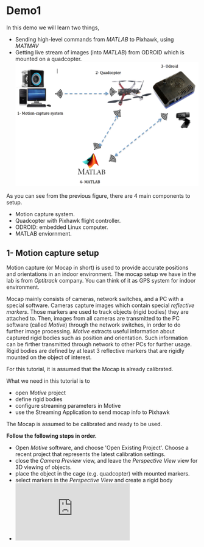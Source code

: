 # Demo1
In this demo we will learn two things,
* Sending high-level commands  from *MATLAB* to Pixhawk, using *MATMAV*
* Getting live stream of images (into *MATLAB*) from ODROID which is mounted on a quadcopter.
![](demo1.png)

As you can see from the previous figure, there are 4 main components to setup.
* Motion capture system.
* Quadcopter with Pixhawk flight controller.
* ODROID: embedded Linux computer.
* MATLAB enviornment.

## 1- Motion capture setup
Motion capture (or Mocap in short) is used to provide accurate positions and orientations in an indoor environment. The mocap setup we have in the lab is from *Optitrack* company. You can think of it as GPS system for indoor environment. 

Mocap mainly consists of cameras, network switches, and a PC with a special software. Cameras capture images which contain special *reflective markers*. Those markers are used to track objects (rigid bodies) they are attached to. Then, images from all cameras are transmitted to the PC software (called *Motive*) through the network switches, in order to do further image processing. *Motive* extracts useful information about captured rigid bodies such as position and orientation. Such information can be firther transmitted through network to other PCs for further usage. Rigid bodies are defined by at least 3 reflective markers that are rigidly mounted on the object of interest.

For this tutorial, it is assumed that the Mocap is already calibrated.

What we need in this tutorial is to
* open *Motive* project
* define rigid bodies
* configure streaming parameters in Motive
* use the Streaming Application to send mocap info to Pixhawk

The Mocap is assumed to be calibrated and ready to be used.

**Follow the following steps in order.**

* Open *Motive* software, and choose 'Open Existing Project'. Choose a recent project that represents the latest calibration settings.
* close the *Camera Preview* view, and leave the *Perspective View* view for 3D viewing of objects.
* place the object in the cage (e.g. quadcopter) with mounted markers.
* select markers in the *Perspective View* and create a rigid body
* ![](http://wiki.optitrack.com/index.php?title=File:Asset_RBRightClick.png)